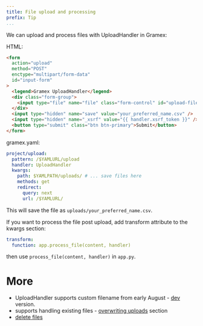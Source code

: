 ```yaml
---
title: File upload and processing
prefix: Tip
...
```


We can upload and process files with UploadHandler in Gramex:

HTML:

```html
<form
  action="upload"
  method="POST"
  enctype="multipart/form-data"
  id="input-form"
>
  <legend>Gramex UploadHandler</legend>
  <div class="form-group">
    <input type="file" name="file" class="form-control" id="upload-files" />
  </div>
  <input type="hidden" name="save" value="your_preferred_name.csv" />
  <input type="hidden" name="_xsrf" value="{{ handler.xsrf_token }}" />
  <button type="submit" class="btn btn-primary">Submit</button>
</form>
```

gramex.yaml:

```yaml
project/upload:
  pattern: /$YAMLURL/upload
  handler: UploadHandler
  kwargs:
    path: $YAMLPATH/uploads/ # ... save files here
    methods: get
    redirect:
      query: next
      url: /$YAMLURL/
```

This will save the file as `uploads/your_preferred_name.csv`.

If you want to process the file post upload, add transform attribute to the kwargs section:

```yaml
transform:
  function: app.process_file(content, handler)
```

then use `process_file(content, handler)` in `app.py`.

# More

- UploadHandler supports custom filename from early August - [dev](https://github.com/gramener/gramex/tree/dev) version.
- supports handling existing files - [overwriting uploads](../uploadhandler/#overwriting-uploads) section
- [delete files](../uploadhandler/#upload-deletion)
